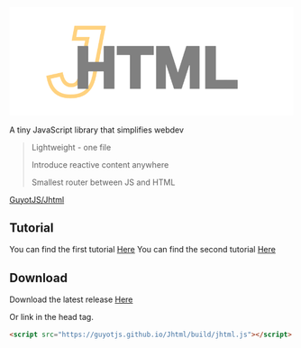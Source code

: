 ![Jhtml](./jhtmlrbg.png)

A tiny JavaScript library that simplifies webdev

> Lightweight - one file
>  
>  Introduce reactive content anywhere
>   
>   Smallest router between JS and HTML

[GuyotJS/Jhtml](https://guyotjs.github.io/Jhtml)

## Tutorial

You can find the first tutorial [Here](https://guyotjs.github.io/Jhtml/TUTORIAL)
You can find the second tutorial [Here](https://guyotjs.github.io/Jhtml/2UTORIAL)

## Download

Download the latest release [Here](https://guyotjs.github.io/Jhtml/build/jhtml.js "download")

Or link in the head tag. 
```html
<script src="https://guyotjs.github.io/Jhtml/build/jhtml.js"></script>
``` 
